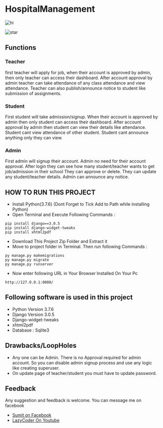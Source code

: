 # HospitalManagement
![hi](https://img.shields.io/badge/Developed%20By-Sumit%Kumar-red)

![star](https://img.shields.io/github/forks/sumitkumar1503/hospitalmanagement.git)
## Functions
### Teacher
first teacher will apply for job, when their account is approved by admin, then only teacher can access their dashboard.
After account approval by admin teacher can take attendance of any class attendance and view attendance.
Teacher can also publish/announce notice to student like submission of assignments.

### Student
First student will take admission/signup.
When their account is approved by admin then only student can access their dashboard.
After account approval by admin then student can view their details like attendance.
Student cant view attendance of other student.
Student cant announce anything only they can view.

### Admin
First admin will signup their account.
Admin no need for their account approval.
After login they can see how many student/teacher wants to get job/admission in their school
They can approve or delete.
They can update any student/teacher details.
Admin can announce any notice.




## HOW TO RUN THIS PROJECT
- Install Python(3.7.6) (Dont Forget to Tick Add to Path while installing Python)
- Open Terminal and Execute Following Commands :
```
pip install django==3.0.5
pip install django-widget-tweaks
pip install xhtml2pdf
```
- Download This Project Zip Folder and Extract it
- Move to project folder in Terminal. Then run following Commands :
```
py manage.py makemigrations
py manage.py migrate
py manage.py runserver
```
- Now enter following URL in Your Browser Installed On Your Pc
```
http://127.0.0.1:8000/
```

## Following software is used in this project
- Python Version 3.7.6
- Django Version 3.0.5
- Django-widget-tweaks
- xhtml2pdf
- Database : Sqlite3

## Drawbacks/LoopHoles
- Any one can be Admin. There is no Approval required for admin account. So you can disable admin signup process and use any logic like creating superuser.
- On update page of teacher/student you must have to update password.


## Feedback
Any suggestion and feedback is welcome. You can message me on facebook
- [Sumit on Facebook](https://fb.com/sumit.luv)
- [LazyCoder On Youtube](https://youtube.com/lazycoders)
